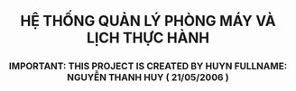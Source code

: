 <p align="center" style="font-size: 25px; font-weight: bold">
    HỆ THỐNG QUẢN LÝ PHÒNG MÁY VÀ LỊCH THỰC HÀNH
</p>
<p align="center" style="font-size: 16px;  font-weight: bold">
IMPORTANT: THIS PROJECT IS CREATED BY HUYN FULLNAME: NGUYỄN THANH HUY ( 21/05/2006 )
</p>
